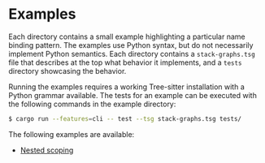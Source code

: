 # Examples

Each directory contains a small example highlighting a particular name binding pattern.
The examples use Python syntax, but do not necessarily implement Python semantics.
Each directory contains a `stack-graphs.tsg` file that describes at the top what behavior it implements, and a `tests` directory showcasing the behavior.

Running the examples requires a working Tree-sitter installation with a Python grammar available. The tests for an example can be executed with the following commands in the example directory:

```bash
$ cargo run --features=cli -- test --tsg stack-graphs.tsg tests/
```

The following examples are available:

- [Nested scoping](nested-scoping/)
